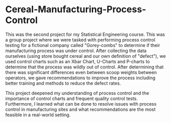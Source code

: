 # Cereal-Manufacturing-Process-Control

This was the second project for my Statistical Engineering course. This was a group project where we were tasked with performing process control testing for a fictional company called "Gorey-combs" to determine if their manufacturing process was under control. After collecting the data ourselves (using store bought cereal and our own definition of "defect"), we used control charts such as an Xbar Chart, U-Charts and P-charts to determine that the process was wildly out of control. After determining that there was significant differences even between scoop weights between operators, we gave recommendations to improve the process including better training and methods to reduce the defect rates. 

This project deepened my understanding of process control and the importance of control charts and frequent quality control tests. Furthermore, I learned what can be done to resolve issues with process control in manufacturing sites and what recommendations are the most feasible in a real-world setting. 

